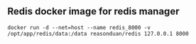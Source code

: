 ## Redis docker image for redis manager

```
docker run -d --net=host --name redis_8000 -v /opt/app/redis/data:/data reasonduan/redis 127.0.0.1 8000
```

